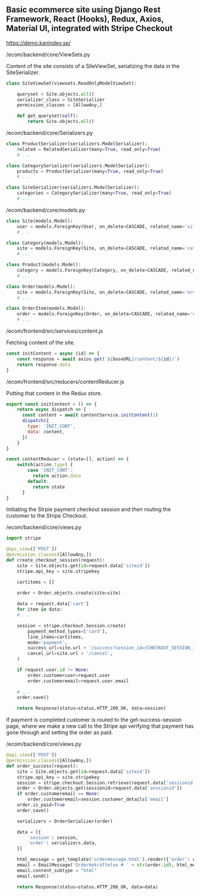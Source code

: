## Basic ecommerce site using Django Rest Framework, React (Hooks), Redux, Axios, Material UI, integrated with Stripe Checkout

https://demo.kanindev.se/


/ecom/backend/core/ViewSets.py

Content of the site consists of a SiteViewSet, serializing the data in the SiteSerializer.

```Python
class SiteViewSet(viewsets.ReadOnlyModelViewSet):

    queryset = Site.objects.all()
    serializer_class = SiteSerializer
    permission_classes = [AllowAny,]

    def get_queryset(self):
        return Site.objects.all()
```


/ecom/backend/core/Serializers.py

```Python
class ProductSerializer(serializers.ModelSerializer):
    related = RelatedSerializer(many=True, read_only=True)
    # ...

class CategorySerializer(serializers.ModelSerializer):
    products = ProductSerializer(many=True, read_only=True)
    # ...

class SiteSerializer(serializers.ModelSerializer):
    categories = CategorySerializer(many=True, read_only=True)
    # ...
```


/ecom/backend/core/models.py

```Python
class Site(models.Model):
    user = models.ForeignKey(User, on_delete=CASCADE, related_name='siteuser')
    # ...

class Category(models.Model):
    site = models.ForeignKey(Site, on_delete=CASCADE, related_name='categories')
    # ...

class Product(models.Model):
    category = models.ForeignKey(Category, on_delete=CASCADE, related_name='products', verbose_name='Kategori')
    # ...

class Order(models.Model):
    site = models.ForeignKey(Site, on_delete=CASCADE, related_name='orders')
    # ...

class OrderItem(models.Model):
    order = models.ForeignKey(Order, on_delete=CASCADE, related_name='orderitem')
    # ...
```



/ecom/frontend/src/services/content.js

Fetching content of the site.

```JavaScript
const initContent = async (id) => {
    const response = await axios.get(`${baseURL}/content/${id}/`)
    return response.data
}
```

/ecom/frontend/src/reducers/contentReducer.js

Putting that content in the Redux store.

```JavaScript
export const initContent = () => {
    return async dispatch => {
      const content = await contentService.initContent(1)
      dispatch({
        type: 'INIT_CONT',
        data: content,
      })
    }
}

const contentReducer = (state=[], action) => {
    switch(action.type) {
        case 'INIT_CONT':
          return action.data
        default:
          return state
      }
}
```


Initiating the Strpie payment checkout session and then routing the customer to the Stripe Checkout.

/ecom/backend/core/views.py

```Python
import stripe

@api_view(['POST'])
@permission_classes([AllowAny,])
def create_checkout_session(request):
    site = Site.objects.get(id=request.data['siteid'])
    stripe.api_key = site.stripekey

    cartitems = []

    order = Order.objects.create(site=site)
    
    data = request.data['cart']
    for item in data:
    # ...

    session = stripe.checkout.Session.create(
        payment_method_types=['card'],
        line_items=cartitems,
        mode='payment',
        success_url=site.url + '/success?session_id={CHECKOUT_SESSION_ID}',
        cancel_url=site.url + '/cancel',
    )

    if request.user.id != None:
        order.customeruser=request.user
        order.customeremail=request.user.email
        
    # ...
    order.save()

    return Response(status=status.HTTP_200_OK, data=session)
```


If payment is completed customer is routed to the get-success-session page, where we make a new call to the Stripe api verifying that payment has gone through and setting the order as paid.

/ecom/backend/core/views.py

```Python
@api_view(['POST'])
@permission_classes([AllowAny,])
def order_success(request):
    site = Site.objects.get(id=request.data['siteid'])
    stripe.api_key = site.stripekey
    session = stripe.checkout.Session.retrieve(request.data['sessionid'])
    order = Order.objects.get(sessionid=request.data['sessionid'])
    if order.customeremail == None:
        order.customeremail=session.customer_details['email']
    order.is_paid=True
    order.save()

    serializers = OrderSerializer(order)

    data = [{
        'session': session,
        'order': serializers.data,
    }]

    html_message = get_template('ordermessage.html').render({'order': order, 'site': site})
    email = EmailMessage('Orderbekräftelse # ' + str(order.id), html_message, from_email=site.siteemail, to=[order.customeremail])
    email.content_subtype = "html"
    email.send()

    return Response(status=status.HTTP_200_OK, data=data)
```
